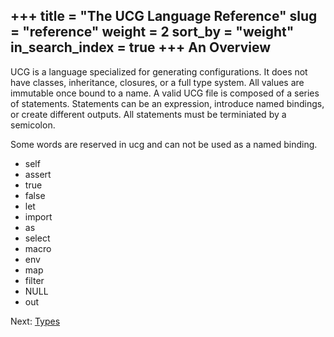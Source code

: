 +++
title = "The UCG Language Reference"
slug = "reference"
weight = 2
sort_by = "weight"
in_search_index = true
+++
An Overview
-----------

UCG is a language specialized for generating configurations. It does not have classes,
inheritance,  closures, or a full type system. All values are immutable once bound to
a name. A valid UCG file is composed of a series of statements. Statements can be
an expression, introduce named bindings, or create different outputs. All statements
must be terminiated by a semicolon.

Some words are reserved in ucg and can not be used as a named binding.

 
* self
* assert
* true
* false
* let
* import
* as
* select
* macro
* env
* map
* filter
* NULL
* out

Next: <a href="types">Types</a>